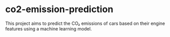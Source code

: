 # co2-emission-prediction
This project aims to predict the CO₂ emissions of cars based on their engine features using a machine learning model. 
